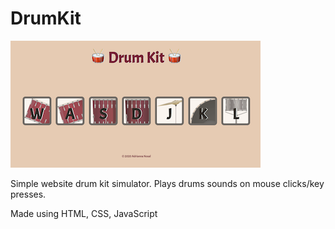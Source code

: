 # DrumKit

![DrumKit website preview](images/drumkit-preview.png)

Simple website drum kit simulator.
Plays drums sounds on mouse clicks/key presses.

Made using HTML, CSS, JavaScript

